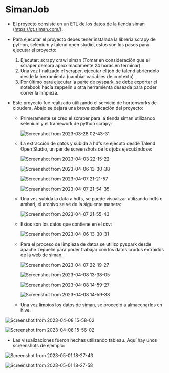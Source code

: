 # SimanJob

- El proyecto consiste en un ETL de los datos de la tienda siman (https://gt.siman.com/).

- Para ejecutar el proyecto debes tener instalada la libreria scrapy de python, selenium y talend open studio, estos son los pasos para ejecutar el proyecto:

  1. Ejecutar: scrapy crawl siman (Tomar en consideración que el scraper demora aproximadamente 24 horas en terminar)
  2. Una vez finalizado el scraper, ejecutar el job de talend abriéndolo desde la herramienta (cambiar variables de contexto)
  3. Por último para ejecutar la parte de pyspark, se debe exportar el notebook hacía zeppelin u otra herramienta deseada para poder correr la limpieza.
  
- Este proyecto fue realizado utilizando el servicio de hortonworks de cloudera. Abajo se dejará una breve explicación del proyecto:

  - Primeramente se creo el scraper para la tienda siman utilizando selenium y el framework de python scrapy:
  
    ![Screenshot from 2023-03-28 02-43-31](https://user-images.githubusercontent.com/61527863/235328686-586a0104-1de0-40cc-9407-c25e9a9128ae.png)
    
  - La extracción de datos y subida a hdfs se ejecutó desde Talend Open Studio, un par de screenshots de los jobs ejecutándose:
  
    ![Screenshot from 2023-04-03 22-15-22](https://user-images.githubusercontent.com/61527863/235328700-e66b153e-5045-4993-b53b-9e988a5d602a.png)
    
    ![Screenshot from 2023-04-06 13-30-38](https://user-images.githubusercontent.com/61527863/235328717-e271e2ba-a5b7-4c11-8846-33bb4aee46eb.png)

    ![Screenshot from 2023-04-07 21-21-57](https://user-images.githubusercontent.com/61527863/235328729-fa6f7378-f1be-456f-ad97-b2716eb0bb04.png)

    ![Screenshot from 2023-04-07 21-54-35](https://user-images.githubusercontent.com/61527863/235328736-d62b96d5-3038-487e-b854-77c9b9b76e3f.png)

  - Una vez subida la data a hdfs, se puede visualizar utilizando hdfs o ambari, el archivo se ve de la siguiente manera:
  
    ![Screenshot from 2023-04-07 21-55-43](https://user-images.githubusercontent.com/61527863/235328777-a9c21924-030b-43fc-ab89-6e718f7ac71a.png)
    
  - Estos son los datos que contiene en el csv:
  
    ![Screenshot from 2023-04-06 13-30-31](https://user-images.githubusercontent.com/61527863/235328788-f9d1f50c-0acd-4fac-a9be-88b9b7c541c4.png)

  - Para el proceso de limpieza de datos se utilizo pyspark desde apache zeppelin para poder trabajar con los datos crudos extraidos de la web de siman.
  
    ![Screenshot from 2023-04-07 22-19-27](https://user-images.githubusercontent.com/61527863/235328822-3bb22b86-d3b3-4ebf-976b-cddb33967dae.png)
    
    ![Screenshot from 2023-04-08 13-38-05](https://user-images.githubusercontent.com/61527863/235328823-1fdb57f4-fa80-498f-a32e-fb37bf1a83f7.png)
    
    ![Screenshot from 2023-04-08 14-59-27](https://user-images.githubusercontent.com/61527863/235328825-22cbd863-90c6-4223-b8ea-ecf1b96949d6.png)
    
    ![Screenshot from 2023-04-08 14-59-38](https://user-images.githubusercontent.com/61527863/235328826-2f07ff53-3e78-48ae-b0de-97f06151d6fb.png)
    
  - Una vez limpios los datos de siman, se procedió a almacenarlos en hive.
    
![Screenshot from 2023-04-08 15-58-02](https://user-images.githubusercontent.com/61527863/235328902-74275c79-9cee-4df4-a86f-2bdf04dd0a55.png)

![Screenshot from 2023-04-08 15-56-02](https://user-images.githubusercontent.com/61527863/235328904-06e868e6-e766-474b-acf9-d19193f8502c.png)

  - Las visualizaciones fueron hechas utilizando tableau. Aquí hay unos screenshots de ejemplo:
  
  ![Screenshot from 2023-05-01 18-27-43](https://user-images.githubusercontent.com/61527863/235554704-26ba30c8-db15-4d17-992b-bd1934253a80.png)

![Screenshot from 2023-05-01 18-27-58](https://user-images.githubusercontent.com/61527863/235554734-dce3f890-61eb-40e3-a82e-daad9d228228.png)
